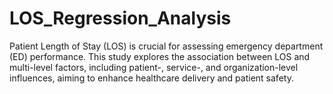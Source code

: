 # LOS_Regression_Analysis
Patient Length of Stay (LOS) is crucial for assessing emergency department (ED) performance. This study explores the association between LOS and multi-level factors, including patient-, service-, and organization-level influences, aiming to enhance healthcare delivery and patient safety. 
